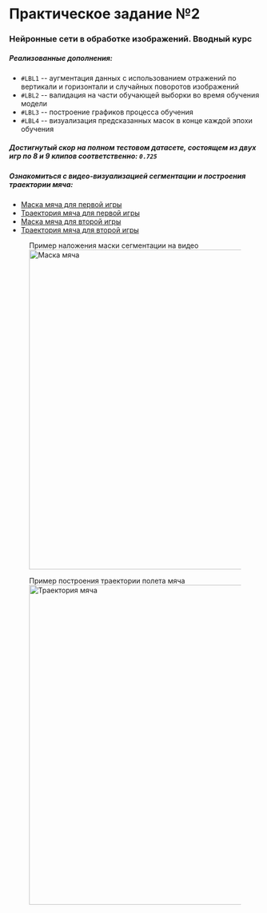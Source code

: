 # Практическое задание №2
### Нейронные сети в обработке изображений. Вводный курс

##### Реализованные дополнения:
* `#LBL1` -- аугментация данных с использованием отражений по вертикали и горизонтали и случайных поворотов изображений
* `#LBL2` -- валидация на части обучающей выборки во время обучения модели
* `#LBL3` -- построение графиков процесса обучения
* `#LBL4` -- визуализация предсказанных масок в конце каждой эпохи обучения

##### Достигнутый скор на полном тестовом датасете, состоящем из двух игр по 8 и 9 клипов соответственно:  `0.725`

##### Ознакомиться с видео-визуализацией сегментации и построения траектории мяча:
* [Маска мяча для первой игры](https://github.com/luseno4ek/prac2_nn/tree/main/test_game_1_masks)
* [Траектория мяча для первой игры](https://github.com/luseno4ek/prac2_nn/tree/main/test_game_1_path)
* [Маска мяча для второй игры](https://github.com/luseno4ek/prac2_nn/tree/main/test_game_2_masks)
* [Траектория мяча для второй игры](https://github.com/luseno4ek/prac2_nn/tree/main/test_game_2_path)

<figure>
   <figcaption>Пример наложения маски сегментации на видео</figcaption>
  <img src="https://i.ibb.co/B2zYwdt/photo-2022-05-30-02-45-48.jpg" alt="Маска мяча" width="640"/>
</figure>


<figure>
   <figcaption>Пример построения траектории полета мяча</figcaption>
  <img src="https://i.ibb.co/NTKWMck/photo-2022-05-30-02-45-45.jpg" alt="Траектория мяча" width="640"/>
</figure>

